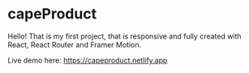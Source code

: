 # capeProduct

Hello!
That is my first project, that is responsive and fully created with React, React Router and Framer Motion. 

Live demo here: https://capeproduct.netlify.app
